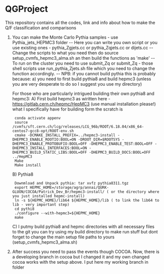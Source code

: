 # QGProject
This repository contains all the codes, link and info about how to make the Q/F classification and comparisons 

1. You can make the Monte Carlo Pythia samples - use Pythia_jets_HEPMC3 folder
	-- Here you can write you own script or you use existing ones - pythia_Zgjets.cc or pythia_Zqjets.cc or dijets.cc 
	-- Change the scripts to what you need then do source setup_cvmfs_hepmc3_alma.sh an then build the functions as 'make'
	-- To run on the cluster you need to use submit_Zq or submit_Zq - those shell scripts use run_pythia_Zjets.sh file which you need to change the function accordingly.
	-- NPB: if you cannot build pythia this is probably because: a) you need to first build pythia8 and build hepmc3 (unless you are very desperate to do so I suggest you use my directory) 
	
	For those who are particularly intrigued building their own pythia8 and hepmc3:
	A) First build  hepmc3 as wiritten here - https://gitlab.cern.ch/hepmc/HepMC3  (use manual installation please!) what I specifically have for building form the scratch is 
	
		conda activate appenv
		source /cvmfs/sft.cern.ch/lcg/releases/LCG_96b/ROOT/6.18.04/x86_64-centos7-gcc8-opt/ROOT-env.sh
		cmake -DCMAKE_INSTALL_PREFIX=../hepmc3-install -DHEPMC3_ENABLE_ROOTIO:BOOL=ON -DROOT_DIR=$ROOTSYS -DHEPMC3_ENABLE_PROTOBUFIO:BOOL=OFF -DHEPMC3_ENABLE_TEST:BOOL=OFF -DHEPMC3_INSTALL_INTERFACES:BOOL=ON -DHEPMC3_BUILD_STATIC_LIBS:BOOL=OFF -DHEPMC3_BUILD_DOCS:BOOL=OFF  ../HepMC3
		Make 
		Make install
		
	B) Pythia8 
	
		Downmload and Unpack pythia: tar xvfz pythia8311.tgz
		export HEPMC_HOME=/storage/agrp/annai/QURK-GLUON/COCOA/Patrick_Dev_Br/hepmc3-install/ ( or the directory where you just installed hepmc-install)
		ln -s ${HEPMC_HOME}/lib64 ${HEPMC_HOME}/lib ( to link the lib64 to lib - very important step)
		cd pythi8
		./configure --with-hepmc3=${HEPMC_HOME}
		make 
		
	C) I putmy build pythia8 and hepmc directories with all necessary files to the git you can try using my build directory to make run stuff but dont forget to change the main setup file paths to yours (setup_cvmfs_hepmc3_alma.sh)
		
2. After success you need to pass the events though COCOA. Now, there is a developing branch in cocoa but I changed it and my own changed cocoa works with the setup above. I put here my working branch in folder
